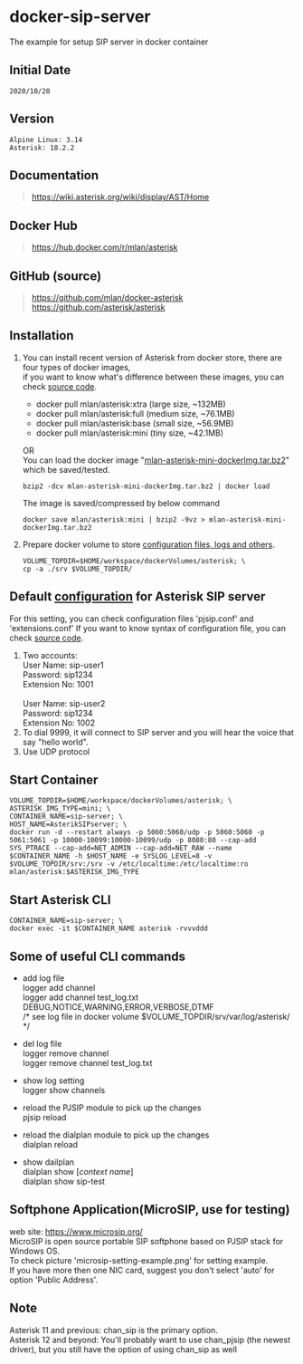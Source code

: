 # docker-sip-server
The example for setup SIP server in docker container

## Initial Date
	2020/10/20

## Version
	Alpine Linux: 3.14 
	Asterisk: 18.2.2

## Documentation
> <https://wiki.asterisk.org/wiki/display/AST/Home>

## Docker Hub
> <https://hub.docker.com/r/mlan/asterisk>

## GitHub (source)
> <https://github.com/mlan/docker-asterisk>\
> <https://github.com/asterisk/asterisk>

## Installation
1. You can install recent version of Asterisk from docker store, there are four types of docker images,\
if you want to know what's difference between these images, you can check [source code](https://github.com/mlan/docker-asterisk/blob/master/Dockerfile).
    - docker pull mlan/asterisk:xtra (large size,  ~132MB)
    - docker pull mlan/asterisk:full (medium size, ~76.1MB)
    - docker pull mlan/asterisk:base (small size,  ~56.9MB)
    - docker pull mlan/asterisk:mini (tiny size,   ~42.1MB)

	OR<br>
	You can load the docker image "[mlan-asterisk-mini-dockerImg.tar.bz2](https://github.com/ChangHsingLee/backup-dockerImg/blob/main/mlan-asterisk-mini-dockerImg.tar.bz2)" which be saved/tested.
    ```shell
    bzip2 -dcv mlan-asterisk-mini-dockerImg.tar.bz2 | docker load
    ```
	The image is saved/compressed by below command
    ```shell
	docker save mlan/asterisk:mini | bzip2 -9vz > mlan-asterisk-mini-dockerImg.tar.bz2
	```
2. Prepare docker volume to store [configuration files, logs and others](https://github.com/ChangHsingLee/docker-sip-server/srv).
	```shell
	VOLUME_TOPDIR=$HOME/workspace/dockerVolumes/asterisk; \
    cp -a ./srv $VOLUME_TOPDIR/
	```
## Default [configuration](https://github.com/ChangHsingLee/docker-sip-server/srv/etc/asterisk/) for Asterisk SIP server
For this setting, you can check configuration files 'pjsip.conf' and 'extensions.conf'
	If you want to know syntax of configuration file, you can check [source code](https://github.com/asterisk/asterisk/tree/master/configs/samples). 
1. Two accounts:\
User Name: sip-user1\
Password: sip1234\
Extension No: 1001\
\
User Name: sip-user2\
Password: sip1234\
Extension No: 1002
2. To dial 9999, it will connect to SIP server and you will hear the voice that say "hello world".
3. Use UDP protocol

## Start Container
	VOLUME_TOPDIR=$HOME/workspace/dockerVolumes/asterisk; \
    ASTERISK_IMG_TYPE=mini; \
    CONTAINER_NAME=sip-server; \
    HOST_NAME=AsterikSIPserver; \
    docker run -d --restart always -p 5060:5060/udp -p 5060:5060 -p 5061:5061 -p 10000-10099:10000-10099/udp -p 8080:80 --cap-add SYS_PTRACE --cap-add=NET_ADMIN --cap-add=NET_RAW --name $CONTAINER_NAME -h $HOST_NAME -e SYSLOG_LEVEL=8 -v $VOLUME_TOPDIR/srv:/srv -v /etc/localtime:/etc/localtime:ro mlan/asterisk:$ASTERISK_IMG_TYPE

## Start Asterisk CLI
	CONTAINER_NAME=sip-server; \
    docker exec -it $CONTAINER_NAME asterisk -rvvvddd

## Some of useful CLI commands
- add log file\
	logger add channel <log file> <levels>\
	logger add channel test_log.txt DEBUG,NOTICE,WARNING,ERROR,VERBOSE,DTMF\
	/* see log file in docker volume $VOLUME_TOPDIR/srv/var/log/asterisk/ */

- del log file\
	logger remove channel <log file>\
	logger remove channel test_log.txt

- show log setting\
	logger show channels

- reload the PJSIP module to pick up the changes\
	pjsip reload

- reload the dialplan module to pick up the changes\
	dialplan reload

- show dailplan\
	dialplan show [*context name*]\
	dialplan show sip-test

## Softphone Application(MicroSIP, use for testing)
web site: <https://www.microsip.org/> \
MicroSIP is open source portable SIP softphone based on PJSIP stack for Windows OS.\
To check picture 'microsip-setting-example.png' for setting example.\
If you have more then one NIC card, suggest you don't select 'auto' for option 'Public Address'.

## Note
Asterisk 11 and previous: chan_sip is the primary option.\
Asterisk 12 and beyond: You'll probably want to use chan_pjsip (the newest driver), but you still have the option of using chan_sip as well

